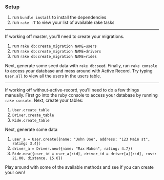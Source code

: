 ### Setup

1. run `bundle install` to install the dependencies
2. run `rake -T` to view your list of available rake tasks

---

If working off master, you'll need to create your migrations.
1. run `rake db:create_migration NAME=users`
2. run `rake db:create_migration NAME=drivers`
3. run `rake db:create_migration NAME=rides`

Next, generate some seed data with `rake db:seed`. Finally, run `rake console` to access your database and mess around with Active Record. Try typing `User.all` to view all the users in the users table. 

---

If working off without-active-record, you'll need to do a few things manually. First go into the ruby console to access your database by running `rake console`. Next, create your tables:
1. `User.create_table`
2. `Driver.create_table`
3. `Ride.create_table`

Next, generate some data:
1. `user_a = User.create({name: "John Doe", address: "123 Main st", rating: 3.4})`
2. `driver_a = Driver.new({name: "Max Mahon", rating: 4.7})`
3. `Ride.new({user_id = user_a[:id], driver_id = driver[a][:id], cost: 21.00, distance, 15.0})`

Play around with some of the available methods and see if you can create your own!
